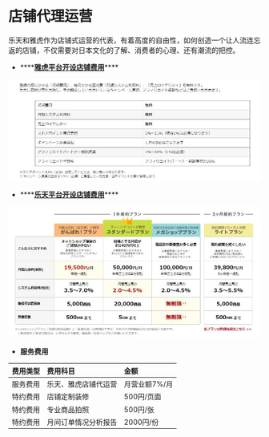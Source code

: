 # 店铺代理运营



乐天和雅虎作为店铺式运营的代表，有着高度的自由性，如何创造一个让人流连忘返的店铺，不仅需要对日本文化的了解、消费者的心理、还有潮流的把控。

* \*\*\*\*[**雅虎平台开设店铺费用**](https://business-ec.yahoo.co.jp/shopping/cost/)\*\*\*\*

![&#x96C5;&#x864E;&#x5E97;&#x94FA;&#x521D;&#x671F;&#x8D39;&#x7528;&#x514D;&#x8D39;](../.gitbook/assets/ya-hu-fei-yong-.jpg)

* \*\*\*\*[**乐天平台开设店铺费用**](https://www.rakuten.co.jp/ec/plan/?l-id=PC_common_navi_to_plan)\*\*\*\*

![&#x4E50;&#x5929;&#x5E97;&#x94FA;&#x521D;&#x671F;&#x8D39;&#x7528;179,400&#x5186;&#x8D77;](../.gitbook/assets/le-tian-fei-yong-.jpg)

* **服务费用**

| 费用类型 | 费用科目 | 金额 |
| :--- | :--- | :--- |
| 服务费用 | 乐天、雅虎店铺代运营 | 月营业额7%/月 |
| 特约费用 | 店铺定制装修 | 500円/页面 |
| 特约费用 | 专业商品拍照 | 500円/张 |
| 特约费用 | 月间订单情况分析报告 | 2000円/份 |




